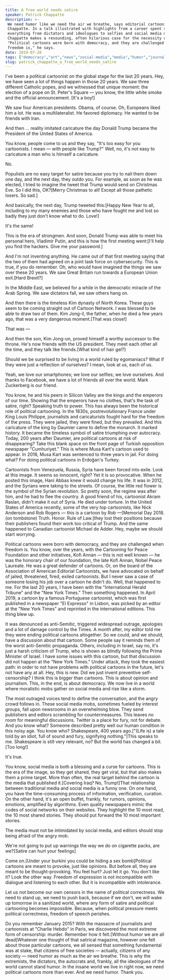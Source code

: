 ```yaml
---
title: A free world needs satire
speaker: Patrick Chappatte
description: >-
 We need humor like we need the air we breathe, says editorial cartoonist Patrick
 Chappatte. In a talk illustrated with highlights from a career spent skewering
 everything from dictators and ideologues to selfies and social media mobs,
 Chappatte makes a resounding, often hilarious case for the necessity of satire.
 "Political cartoons were born with democracy, and they are challenged when
 freedom is," he says.
date: 2019-07-20
tags: ["democracy","art","news","social-media","media","humor","journalism"]
slug: patrick_chappatte_a_free_world_needs_satire
---
```


I've been a political cartoonist on the global stage for the last 20 years. Hey, we have
seen a lot of things happen in those 20 years. We saw three different Catholic popes, and
we witnessed that unique moment: the election of a pope on St. Peter's Square — you know,
the little white smoke and the official announcement. [It's a boy!]

We saw four American presidents. Obama, of course. Oh, Europeans liked him a lot. He was a
multilateralist. He favored diplomacy. He wanted to be friends with Iran.

And then ... reality imitated caricature the day Donald Trump became the President of the
United States of America.

You know, people come to us and they say, "It's too easy for you cartoonists. I mean —
with people like Trump?" Well, no, it's not easy to caricature a man who is himself a
caricature.

No.

Populists are no easy target for satire because you try to nail them down one day, and the
next day, they outdo you. For example, as soon as he was elected, I tried to imagine the
tweet that Trump would send on Christmas Eve. So I did this, OK?[Merry Christmas to all!
Except all those pathetic losers. So sad.]

And basically, the next day, Trump tweeted this:[Happy New Year to all, including to my
many enemies and those who have fought me and lost so badly they just don't know what to
do. Love!]

It's the same!

This is the era of strongmen. And soon, Donald Trump was able to meet his personal hero,
Vladimir Putin, and this is how the first meeting went:[I'll help you find the hackers.
Give me your password.]

And I'm not inventing anything. He came out of that first meeting saying that the two of
them had agreed on a joint task force on cybersecurity. This is true, if you do
remember. Oh, who would have imagined the things we saw over these 20 years. We saw Great
Britain run towards a European Union exit.[Hard Brexit?]

In the Middle East, we believed for a while in the democratic miracle of the Arab Spring.
We saw dictators fall, we saw others hang on.

And then there is the timeless Kim dynasty of North Korea. These guys seem to be coming
straight out of Cartoon Network. I was blessed to be able to draw two of them. Kim
Jong-il, the father, when he died a few years ago, that was a very dangerous moment.[That
was close!]

That was —

And then the son, Kim Jong-un, proved himself a worthy successor to the throne. He's now
friends with the US president. They meet each other all the time, and they talk like
friends.[What kind of hair gel?]

Should we be surprised to be living in a world ruled by egomaniacs? What if they were just
a reflection of ourselves? I mean, look at us, each of us.

Yeah, we love our smartphones; we love our selfies; we love ourselves. And thanks to
Facebook, we have a lot of friends all over the world. Mark Zuckerberg is our
friend.

You know, he and his peers in Silicon Valley are the kings and the emperors of our time.
Showing that the emperors have no clothes, that's the task of satire, right? Speaking
truth to power. This has always been the historical role of political cartooning. In the
1830s, postrevolutionary France under King Louis Philippe, journalists and caricaturists
fought hard for the freedom of the press. They were jailed, they were fined, but they
prevailed. And this caricature of the king by Daumier came to define the monarch. It
marked history. It became the timeless symbol of satire triumphing over autocracy. Today,
200 years after Daumier, are political cartoons at risk of disappearing? Take this blank
space on the front page of Turkish opposition newspaper "Cumhuriyet." This is where Musa
Kart's cartoon used to appear. In 2018, Musa Kart was sentenced to three years in jail.
For doing what? For doing political cartoons in Erdoğan's Turkey.

Cartoonists from Venezuela, Russia, Syria have been forced into exile. Look at this image.
It seems so innocent, right? Yet it is so provocative. When he posted this image, Hani
Abbas knew it would change his life. It was in 2012, and the Syrians were taking to the
streets. Of course, the little red flower is the symbol of the Syrian revolution. So
pretty soon, the regime was after him, and he had to flee the country. A good friend of
his, cartoonist Akram Raslan, didn't make it out of Syria. He died under torture. In the
United States of America recently, some of the very top cartoonists, like Nick Anderson
and Rob Rogers — this is a cartoon by Rob —[Memorial Day 2018. (on tombstone) Truth.
Honor. Rule of Law.]they lost their positions because their publishers found their work
too critical of Trump. And the same happened to Canadian cartoonist Michael de Adder. Hey,
maybe we should start worrying.

Political cartoons were born with democracy, and they are challenged when freedom is. You
know, over the years, with the Cartooning for Peace Foundation and other initiatives, Kofi
Annan — this is not well known — he was the honorary chair of our foundation, the late
Kofi Annan, Nobel Peace Laureate. He was a great defender of cartoons. Or, on the board of
the Association of American Editorial Cartoonists, we have advocated on behalf of jailed,
threatened, fired, exiled cartoonists. But I never saw a case of someone losing his job
over a cartoon he didn't do. Well, that happened to me. For the last 20 years, I have been
with the "International Herald Tribune" and the "New York Times." Then something happened.
In April 2019, a cartoon by a famous Portuguese cartoonist, which was first published in a
newspaper "El Expresso" in Lisbon, was picked by an editor at the "New York Times" and
reprinted in the international editions. This thing blew up.

It was denounced as anti-Semitic, triggered widespread outrage, apologies and a lot of
damage control by the Times. A month after, my editor told me they were ending political
cartoons altogether. So we could, and we should, have a discussion about that cartoon. Some
people say it reminds them of the worst anti-Semitic propaganda. Others, including in
Israel, say no, it's just a harsh criticism of Trump, who is shown as blindly following
the Prime Minister of Israel. I have some issues with this cartoon, but that discussion
did not happen at the "New York Times." Under attack, they took the easiest path: in order
to not have problems with political cartoons in the future, let's not have any at all. Hey,
this is new. Did we just invent preventive self-censorship? I think this is bigger than
cartoons. This is about opinion and journalism. This, in the end, is about democracy. We
now live in a world where moralistic mobs gather on social media and rise like a
storm.

The most outraged voices tend to define the conversation, and the angry crowd follows in.
These social media mobs, sometimes fueled by interest groups, fall upon newsrooms in an
overwhelming blow. They send publishers and editors scrambling for countermeasures. This
leaves no room for meaningful discussions. Twitter is a place for fury, not for debate. And
you know what? Someone described pretty well our human condition in this noisy age. You
know who? Shakespeare, 400 years ago.["(Life is) a tale told by an idiot, full of sound
and fury, signifying nothing."]This speaks to me. Shakespeare is still very relevant, no?
But the world has changed a bit.[Too long!]

It's true.

You know, social media is both a blessing and a curse for cartoons. This is the era of the
image, so they get shared, they get viral, but that also makes them a prime target. More
than often, the real target behind the cartoon is the media that published it.[Covering
Iraq? No, Trump!]That relationship between traditional media and social media is a funny
one. On one hand, you have the time-consuming process of information, verification,
curation. On the other hand, it's an open buffet, frankly, for rumors, opinions, emotions,
amplified by algorithms. Even quality newspapers mimic the codes of social networks on
their websites. They highlight the 10 most read, the 10 most shared stories. They should
put forward the 10 most important stories.

The media must not be intimidated by social media, and editors should stop being afraid of
the angry mob.

We're not going to put up warnings the way we do on cigarette packs, are we?[Satire can
hurt your feelings]

Come on.[Under your burkini you could be hiding a sex bomb]Political cartoons are meant to
provoke, just like opinions. But before all, they are meant to be thought-provoking. You
feel hurt? Just let it go. You don't like it? Look the other way. Freedom of expression is
not incompatible with dialogue and listening to each other. But it is incompatible with
intolerance.

Let us not become our own censors in the name of political correctness. We need to stand
up, we need to push back, because if we don't, we will wake up tomorrow in a sanitized
world, where any form of satire and political cartooning becomes impossible. Because, when
political pressure meets political correctness, freedom of speech perishes.

Do you remember January 2015? With the massacre of journalists and cartoonists at "Charlie
Hebdo" in Paris, we discovered the most extreme form of censorship: murder. Remember how
it felt.[Without humor we are all dead]Whatever one thought of that satirical magazine,
however one felt about those particular cartoons, we all sensed that something fundamental
was at stake, that citizens of free societies — actually, citizens of any society — need
humor as much as the air we breathe. This is why the extremists, the dictators, the
autocrats and, frankly, all the ideologues of the world cannot stand humor. In the insane
world we live in right now, we need political cartoons more than ever. And we need
humor. Thank you.

<!--
ad_duration=3.33
comment_count=21
event="TEDSummit 2019"
external_start_time=0
has_talk_citation=1
intro_duration=11.82
is_subtitle_required="False"
is_talk_featured="True"
language="en"
language_swap="False"
native_language="en"
number_of_related_talks=6
number_of_speakers=1
number_of_subtitled_videos=24
number_of_tags=7
number_of_talk_download_languages=24
number_of_talk_more_resources=0
number_of_talk_recommendations=1
number_of_talks_take_actions=2
post_ad_duration=0.83
published_timestamp="2019-09-17 14:46:07"
recording_date="2019-07-20"
speaker_description="Editorial cartoonist"
speaker_is_published=1
speaker_name="Patrick Chappatte"
talk_more_resources=[]
talk_name="A free world needs satire"
talk_recommendations_blurb="More resources curated by Patrick Chappatte"
talks_tags=["democracy","art","news","social-media","media","humor","journalism"]
url_photo_speaker="https://pe.tedcdn.com/images/ted/208767_254x191.jpg"
url_photo_talk="https://s3.amazonaws.com/talkstar-photos/uploads/feb2667a-cd83-4109-a340-703110ea19cc/PatrickChappatte_2019T-embed.jpg"
url_webpage="https://www.ted.com/talks/patrick_chappatte_a_free_world_needs_satire"
video_type_name="TED Stage Talk"
-->